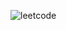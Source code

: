 ![leetcode](https://github.com/changminkkk/Leet-code/assets/170421314/8b55fb40-61ef-481a-a7d0-8ffc512c6ec8)
